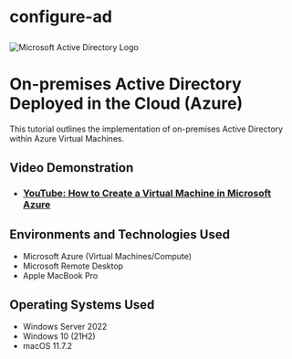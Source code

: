 # configure-ad<p align="center">
<img src="https://i.imgur.com/pU5A58S.png" alt="Microsoft Active Directory Logo"/>
</p>

<h1>On-premises Active Directory Deployed in the Cloud (Azure)</h1>
This tutorial outlines the implementation of on-premises Active Directory within Azure Virtual Machines.<br />


<h2>Video Demonstration</h2>

- ### [YouTube: How to Create a Virtual Machine in Microsoft Azure](https://www.youtube.com)

<h2>Environments and Technologies Used</h2>

- Microsoft Azure (Virtual Machines/Compute)
- Microsoft Remote Desktop
- Apple MacBook Pro


<h2>Operating Systems Used </h2>

- Windows Server 2022
- Windows 10 (21H2)
- macOS 11.7.2

